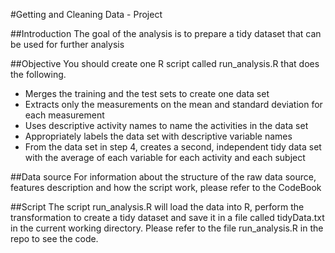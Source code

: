 #Getting and Cleaning Data - Project

##Introduction
The goal of the analysis is to prepare a tidy dataset that can be used for further analysis

##Objective
You should create one R script called run_analysis.R that does the following. 

- Merges the training and the test sets to create one data set
- Extracts only the measurements on the mean and standard deviation for each measurement
- Uses descriptive activity names to name the activities in the data set
- Appropriately labels the data set with descriptive variable names 
- From the data set in step 4, creates a second, independent tidy data set with the average of each variable for each activity and each subject

##Data source
For information about the structure of the raw data source, features description and how the script work, please refer to the CodeBook

##Script
The script run_analysis.R will load the data into R, perform the transformation to create a tidy dataset and save it in a file called tidyData.txt in the current working directory.
Please refer to the file run_analysis.R in the repo to see the code.